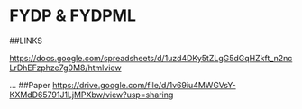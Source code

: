 # FYDP & FYDPML


##LINKS

https://docs.google.com/spreadsheets/d/1uzd4DKy5tZLgG5dGqHZkft_n2ncLrDhEFzphze7g0M8/htmlview

...
##Paper
https://drive.google.com/file/d/1v69iu4MWGVsY-KXMdD65791J1LjMPXbw/view?usp=sharing
